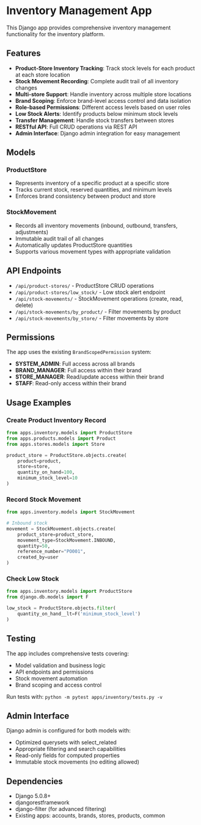 # Inventory Management App

This Django app provides comprehensive inventory management functionality for the inventory platform.

## Features

- **Product-Store Inventory Tracking**: Track stock levels for each product at each store location
- **Stock Movement Recording**: Complete audit trail of all inventory changes
- **Multi-store Support**: Handle inventory across multiple store locations
- **Brand Scoping**: Enforce brand-level access control and data isolation
- **Role-based Permissions**: Different access levels based on user roles
- **Low Stock Alerts**: Identify products below minimum stock levels
- **Transfer Management**: Handle stock transfers between stores
- **RESTful API**: Full CRUD operations via REST API
- **Admin Interface**: Django admin integration for easy management

## Models

### ProductStore
- Represents inventory of a specific product at a specific store
- Tracks current stock, reserved quantities, and minimum levels
- Enforces brand consistency between product and store

### StockMovement
- Records all inventory movements (inbound, outbound, transfers, adjustments)
- Immutable audit trail of all changes
- Automatically updates ProductStore quantities
- Supports various movement types with appropriate validation

## API Endpoints

- `/api/product-stores/` - ProductStore CRUD operations
- `/api/product-stores/low_stock/` - Low stock alert endpoint
- `/api/stock-movements/` - StockMovement operations (create, read, delete)
- `/api/stock-movements/by_product/` - Filter movements by product
- `/api/stock-movements/by_store/` - Filter movements by store

## Permissions

The app uses the existing `BrandScopedPermission` system:

- **SYSTEM_ADMIN**: Full access across all brands
- **BRAND_MANAGER**: Full access within their brand
- **STORE_MANAGER**: Read/update access within their brand
- **STAFF**: Read-only access within their brand

## Usage Examples

### Create Product Inventory Record
```python
from apps.inventory.models import ProductStore
from apps.products.models import Product
from apps.stores.models import Store

product_store = ProductStore.objects.create(
    product=product,
    store=store,
    quantity_on_hand=100,
    minimum_stock_level=10
)
```

### Record Stock Movement
```python
from apps.inventory.models import StockMovement

# Inbound stock
movement = StockMovement.objects.create(
    product_store=product_store,
    movement_type=StockMovement.INBOUND,
    quantity=50,
    reference_number="PO001",
    created_by=user
)
```

### Check Low Stock
```python
from apps.inventory.models import ProductStore
from django.db.models import F

low_stock = ProductStore.objects.filter(
    quantity_on_hand__lt=F('minimum_stock_level')
)
```

## Testing

The app includes comprehensive tests covering:
- Model validation and business logic
- API endpoints and permissions
- Stock movement automation
- Brand scoping and access control

Run tests with: `python -m pytest apps/inventory/tests.py -v`

## Admin Interface

Django admin is configured for both models with:
- Optimized querysets with select_related
- Appropriate filtering and search capabilities
- Read-only fields for computed properties
- Immutable stock movements (no editing allowed)

## Dependencies

- Django 5.0.8+
- djangorestframework
- django-filter (for advanced filtering)
- Existing apps: accounts, brands, stores, products, common
